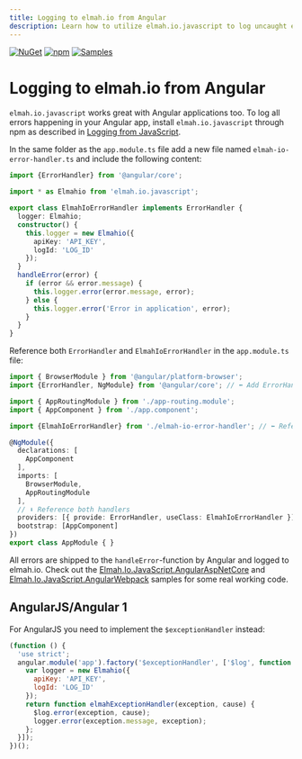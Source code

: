 ```yaml
---
title: Logging to elmah.io from Angular
description: Learn how to utilize elmah.io.javascript to log uncaught errors from Angular apps to elmah.io. Get instant notifications when your SPA fails.
---
```


[![NuGet](https://img.shields.io/nuget/v/elmah.io.javascript.svg)](https://www.nuget.org/packages/elmah.io.javascript)
[![npm](https://img.shields.io/npm/v/elmah.io.javascript.svg)](https://www.npmjs.com/package/elmah.io.javascript)
[![Samples](https://img.shields.io/badge/samples-2-brightgreen.svg)](https://github.com/elmahio/elmah.io.javascript/tree/main/samples)

# Logging to elmah.io from Angular

`elmah.io.javascript` works great with Angular applications too. To log all errors happening in your Angular app, install `elmah.io.javascript` through npm as described in [Logging from JavaScript](https://docs.elmah.io/logging-to-elmah-io-from-javascript/).

In the same folder as the `app.module.ts` file add a new file named `elmah-io-error-handler.ts` and include the following content:

```typescript
import {ErrorHandler} from '@angular/core';

import * as Elmahio from 'elmah.io.javascript';

export class ElmahIoErrorHandler implements ErrorHandler {
  logger: Elmahio;
  constructor() {
    this.logger = new Elmahio({
      apiKey: 'API_KEY',
      logId: 'LOG_ID'
    });
  }
  handleError(error) {
    if (error && error.message) {
      this.logger.error(error.message, error);
    } else {
      this.logger.error('Error in application', error);
    }
  }
}
```

Reference both `ErrorHandler` and `ElmahIoErrorHandler` in the `app.module.ts` file:

```typescript
import { BrowserModule } from '@angular/platform-browser';
import {ErrorHandler, NgModule} from '@angular/core'; // ⬅️ Add ErrorHandler

import { AppRoutingModule } from './app-routing.module';
import { AppComponent } from './app.component';

import {ElmahIoErrorHandler} from './elmah-io-error-handler'; // ⬅️ Reference ElmahIoErrorHandler

@NgModule({
  declarations: [
    AppComponent
  ],
  imports: [
    BrowserModule,
    AppRoutingModule
  ],
  // ⬇️ Reference both handlers
  providers: [{ provide: ErrorHandler, useClass: ElmahIoErrorHandler }],
  bootstrap: [AppComponent]
})
export class AppModule { }
```

All errors are shipped to the `handleError`-function by Angular and logged to elmah.io. Check out the <a href="https://github.com/elmahio/elmah.io.javascript/tree/main/samples/Elmah.Io.JavaScript.AngularAspNetCore" target="_blank" rel="noopener noreferrer">Elmah.Io.JavaScript.AngularAspNetCore</a> and <a href="https://github.com/elmahio/elmah.io.javascript/tree/main/samples/Elmah.Io.JavaScript.AngularWebpack" target="_blank" rel="noopener noreferrer">Elmah.Io.JavaScript.AngularWebpack</a> samples for some real working code.

## AngularJS/Angular 1

For AngularJS you need to implement the `$exceptionHandler` instead:

```javascript
(function () {
  'use strict';
  angular.module('app').factory('$exceptionHandler', ['$log', function controller($log) {
    var logger = new Elmahio({
      apiKey: 'API_KEY',
      logId: 'LOG_ID'
    });
    return function elmahExceptionHandler(exception, cause) {
      $log.error(exception, cause);
      logger.error(exception.message, exception);
    };
  }]);
})();
```